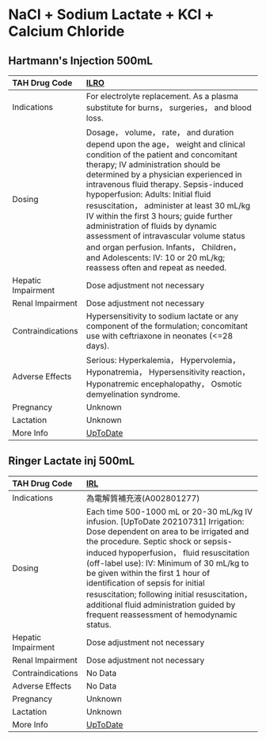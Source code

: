 # NaCl + Sodium Lactate + KCl + Calcium Chloride

## Hartmann's Injection 500mL

| TAH Drug Code      | [ILRO](https://www.tahsda.org.tw/drugs/hissearch.php?drug_code=ILRO)                                                                                                                                                                                                                                                                                                                                                                                                                                                                                                            |
|:-------------------|:--------------------------------------------------------------------------------------------------------------------------------------------------------------------------------------------------------------------------------------------------------------------------------------------------------------------------------------------------------------------------------------------------------------------------------------------------------------------------------------------------------------------------------------------------------------------------------|
| Indications        | For electrolyte replacement. As a plasma substitute for burns， surgeries， and blood loss.                                                                                                                                                                                                                                                                                                                                                                                                                                                                                     |
| Dosing             | Dosage， volume， rate， and duration depend upon the age， weight and clinical condition of the patient and concomitant therapy; IV administration should be determined by a physician experienced in intravenous fluid therapy. Sepsis-induced hypoperfusion: Adults: Initial fluid resuscitation， administer at least 30 mL/kg IV within the first 3 hours; guide further administration of fluids by dynamic assessment of intravascular volume status and organ perfusion. Infants， Children， and Adolescents: IV: 10 or 20 mL/kg; reassess often and repeat as needed. |
| Hepatic Impairment | Dose adjustment not necessary                                                                                                                                                                                                                                                                                                                                                                                                                                                                                                                                                   |
| Renal Impairment   | Dose adjustment not necessary                                                                                                                                                                                                                                                                                                                                                                                                                                                                                                                                                   |
| Contraindications  | Hypersensitivity to sodium lactate or any component of the formulation; concomitant use with ceftriaxone in neonates (<=28 days).                                                                                                                                                                                                                                                                                                                                                                                                                                               |
| Adverse Effects    | Serious: Hyperkalemia， Hypervolemia， Hyponatremia， Hypersensitivity reaction， Hyponatremic encephalopathy， Osmotic demyelination syndrome.                                                                                                                                                                                                                                                                                                                                                                                                                                 |
| Pregnancy          | Unknown                                                                                                                                                                                                                                                                                                                                                                                                                                                                                                                                                                         |
| Lactation          | Unknown                                                                                                                                                                                                                                                                                                                                                                                                                                                                                                                                                                         |
| More Info          | [UpToDate](https://www.uptodate.com/contents/nacl-and-sodium-lactate-and-kcl-and-calcium-chloride-drug-information)                                                                                                                                                                                                                                                                                                                                                                                                                                                             |

## Ringer Lactate inj 500mL

| TAH Drug Code      | [IRL](https://www.tahsda.org.tw/drugs/hissearch.php?drug_code=IRL)                                                                                                                                                                                                                                                                                                                                                                                                          |
|:-------------------|:----------------------------------------------------------------------------------------------------------------------------------------------------------------------------------------------------------------------------------------------------------------------------------------------------------------------------------------------------------------------------------------------------------------------------------------------------------------------------|
| Indications        | 為電解質補充液(A002801277)                                                                                                                                                                                                                                                                                                                                                                                                                                                  |
| Dosing             | Each time 500-1000 mL or 20-30 mL/kg IV infusion. [UpToDate 20210731] Irrigation: Dose dependent on area to be irrigated and the procedure. Septic shock or sepsis-induced hypoperfusion， fluid resuscitation (off-label use): IV: Minimum of 30 mL/kg to be given within the first 1 hour of identification of sepsis for initial resuscitation; following initial resuscitation， additional fluid administration guided by frequent reassessment of hemodynamic status. |
| Hepatic Impairment | Dose adjustment not necessary                                                                                                                                                                                                                                                                                                                                                                                                                                               |
| Renal Impairment   | Dose adjustment not necessary                                                                                                                                                                                                                                                                                                                                                                                                                                               |
| Contraindications  | No Data                                                                                                                                                                                                                                                                                                                                                                                                                                                                     |
| Adverse Effects    | No Data                                                                                                                                                                                                                                                                                                                                                                                                                                                                     |
| Pregnancy          | Unknown                                                                                                                                                                                                                                                                                                                                                                                                                                                                     |
| Lactation          | Unknown                                                                                                                                                                                                                                                                                                                                                                                                                                                                     |
| More Info          | [UpToDate](https://www.uptodate.com/contents/nacl-and-sodium-lactate-and-kcl-and-calcium-chloride-drug-information)                                                                                                                                                                                                                                                                                                                                                         |

